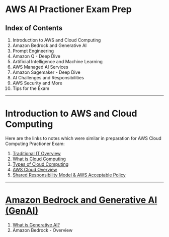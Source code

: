 # AWS AI Practioner Exam Prep

## Index of Contents
1. Introduction to AWS and Cloud Computing
2. Amazon Bedrock and Generative AI
3. Prompt Engineering
4. Amazon Q - Deep Dive
5. Artificial Intelligence and Machine Learning
6. AWS Managed AI Services
7. Amazon Sagemaker - Deep Dive
8. AI Challenges and Responsibilities
9.  AWS Security and More
10. Tips for the Exam

---

# Introduction to AWS and Cloud Computing

Here are the links to notes which were similar in preparation for AWS Cloud Computing Practioner Exam:
1. [Traditional IT Overview](https://pratham-mehta.github.io/aws/content/cloudcomp/traditionalc.html)
2. [What is Cloud Computing](https://pratham-mehta.github.io/aws/content/cloudcomp/cc.html)
3. [Types of Cloud Computing](https://github.com/Sparsha-mehta/aws-ai/blob/main/typesofCC.md)
4. [AWS Cloud Overview](https://pratham-mehta.github.io/aws/content/cloudcomp/awscc.html)
5. [Shared Responsibility Model & AWS Acceptable Policy](https://pratham-mehta.github.io/aws/content/cloudcomp/ssresponsibilitymodel.html)

---

# [Amazon Bedrock and Generative AI (GenAI)](https://github.com/Sparsha-mehta/aws-ai/blob/main/amazonbedrock.md)
1. [What is Generative AI?](https://github.com/Sparsha-mehta/aws-ai/blob/main/amazonbedrock.md#section-1--what-is-genai)
2. Amazon Bedrock - Overview
